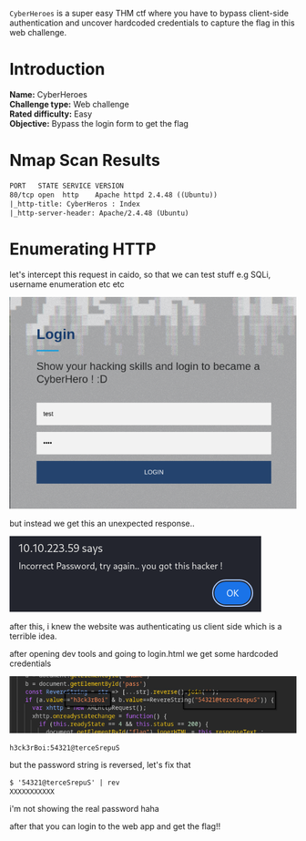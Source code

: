 `CyberHeroes` is a super easy THM ctf where you have to bypass client-side authentication and uncover hardcoded credentials to capture the flag in this web challenge.

# Introduction

**Name:** CyberHeroes  
**Challenge type:** Web challenge  
**Rated difficulty:** Easy  
**Objective:** Bypass the login form to get the flag

# Nmap Scan Results

```
PORT   STATE SERVICE VERSION
80/tcp open  http    Apache httpd 2.4.48 ((Ubuntu))
|_http-title: CyberHeros : Index
|_http-server-header: Apache/2.4.48 (Ubuntu)
```

# Enumerating HTTP

let's intercept this request in caido, so that we can test stuff e.g SQLi, username enumeration etc etc

![Capturing the request](../images/thm/cyberheroes/trying-to-intercept-the-req.png)   

but instead we get this an unexpected response..

![Unexpected response](../images/thm/cyberheroes/except-we-get-this.png)   

after this, i knew the website was authenticating us client side which is a terrible idea.

after opening dev tools and going to login.html we get some hardcoded credentials

![Hardcoded credentials](../images/thm/cyberheroes/hardcoded-credentials.png)   

```
h3ck3rBoi:54321@terceSrepuS
```

but the password string is reversed, let's fix that

```
$ '54321@terceSrepuS' | rev
XXXXXXXXXXX
```

i'm not showing the real password haha

after that you can login to the web app and get the flag!!
